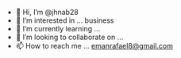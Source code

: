 - 👋 Hi, I’m @jhnab28
- 👀 I’m interested in ... business
- 🌱 I’m currently learning ...
- 💞️ I’m looking to collaborate on ...
- 📫 How to reach me ... emanrafael8@gmail.com

<!---
jhnab28/jhnab28 is a ✨ special ✨ repository because its `README.md` (this file) appears on your GitHub profile.
You can click the Preview link to take a look at your changes.
--->
